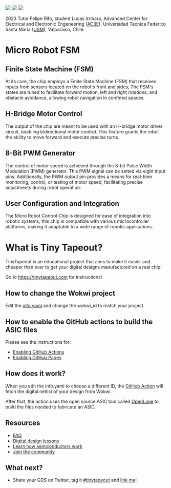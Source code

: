 ![](../../workflows/gds/badge.svg) ![](../../workflows/docs/badge.svg) ![](../../workflows/test/badge.svg).

2023 Tutor Felipe Rifo, student Lucas Irribara, Advanced Center for Electrical and Electronic Engeneering ([AC3E](http://ac3e.usm.cl/)), Universidad Tecnica Federico Santa Maria ([USM](https://usm.cl/)), Valparaiso, Chile.

# Micro Robot FSM

## Finite State Machine (FSM)

At its core, the chip employs a Finite State Machine (FSM) that receives inputs from sensors located on the robot's front and sides, The FSM's states are tuned to facilitate forward motion, left and right rotations, and obstacle avoidance, allowing robot navigation in confined spaces.

## H-Bridge Motor Control

The output of the chip are meant to be used with an H-bridge motor driver circuit, enabling bidirectional motor control. This feature grants the robot the ability to move forward and execute precise turns.

## 8-Bit PWM Generator

 The control of motor speed is achieved through the 8-bit Pulse Width Modulation (PWM) generator. This PWM signal can be setted via eight input pins. Additionally, the PWM output pin provides a means for real-time monitoring, control, or testing of motor speed, facilitating precise adjustments during robot operation.

## User Configuration and Integration

The Micro Robot Control Chip is designed for ease of integration into robotic systems, this chip is compatible with various microcontroller platforms, making it adaptable to a wide range of robotic applications.

# What is Tiny Tapeout?

TinyTapeout is an educational project that aims to make it easier and cheaper than ever to get your digital designs manufactured on a real chip!

Go to https://tinytapeout.com for instructions!

## How to change the Wokwi project

Edit the [info.yaml](info.yaml) and change the wokwi_id to match your project.

## How to enable the GitHub actions to build the ASIC files

Please see the instructions for:

- [Enabling GitHub Actions](https://tinytapeout.com/faq/#when-i-commit-my-change-the-gds-action-isnt-running)
- [Enabling GitHub Pages](https://tinytapeout.com/faq/#my-github-action-is-failing-on-the-pages-part)

## How does it work?

When you edit the info.yaml to choose a different ID, the [GitHub Action](.github/workflows/gds.yaml) will fetch the digital netlist of your design from Wokwi.

After that, the action uses the open source ASIC tool called [OpenLane](https://www.zerotoasiccourse.com/terminology/openlane/) to build the files needed to fabricate an ASIC.

## Resources

- [FAQ](https://tinytapeout.com/faq/)
- [Digital design lessons](https://tinytapeout.com/digital_design/)
- [Learn how semiconductors work](https://tinytapeout.com/siliwiz/)
- [Join the community](https://discord.gg/rPK2nSjxy8)

## What next?

- Share your GDS on Twitter, tag it [#tinytapeout](https://twitter.com/hashtag/tinytapeout?src=hashtag_click) and [link me](https://twitter.com/matthewvenn)!
